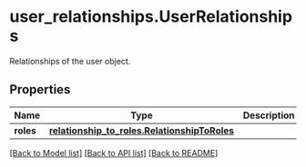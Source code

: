 # user_relationships.UserRelationships

Relationships of the user object.
## Properties
Name | Type | Description | Notes
------------ | ------------- | ------------- | -------------
**roles** | [**relationship_to_roles.RelationshipToRoles**](RelationshipToRoles.md) |  | [optional] 

[[Back to Model list]](../README.md#documentation-for-models) [[Back to API list]](../README.md#documentation-for-api-endpoints) [[Back to README]](../README.md)


